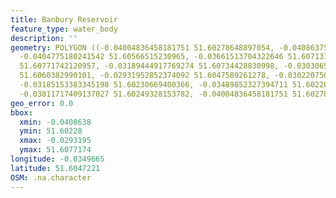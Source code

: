 ```yaml
---
title: Banbury Reservoir
feature_type: water_body
description: ''
geometry: POLYGON ((-0.04004836458181751 51.60278648897054, -0.04086375612225012 51.60425249773584,
  -0.0404775180241542 51.60566515230965, -0.03661513704322646 51.60713106813284, -0.03369689363545183
  51.60771742120957, -0.03189444917769274 51.60734428830998, -0.03030658144110154
  51.6060382990101, -0.02931952852374092 51.6047589261278, -0.03022075075262001 51.60275983382742,
  -0.03185153383345198 51.60230669400366, -0.03489852327394711 51.60228003857888,
  -0.03811717409137027 51.60249328153782, -0.04004836458181751 51.60278648897054))
geo_error: 0.0
bbox:
  xmin: -0.0408638
  ymin: 51.60228
  xmax: -0.0293195
  ymax: 51.6077174
longitude: -0.0349665
latitude: 51.6047221
OSM: .na.character
---
```

